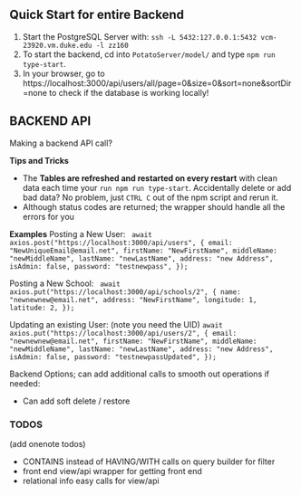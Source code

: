 ## Quick Start for entire Backend

1. Start the PostgreSQL Server with: `ssh -L 5432:127.0.0.1:5432 vcm-23920.vm.duke.edu -l zz160`
2. To start the backend, cd into `PotatoServer/model/` and type `npm run type-start`.
3. In your browser, go to https://localhost:3000/api/users/all/page=0&size=0&sort=none&sortDir=none to check if the database is working locally!

## BACKEND API

Making a backend API call?

**Tips and Tricks**

- The **Tables are refreshed and restarted on every restart** with clean data each time your `run npm run type-start`. Accidentally delete or add bad data? No problem, just `CTRL C` out of the npm script and rerun it.
- Although status codes are returned; the wrapper should handle all the errors for you

**Examples**
Posting a New User:
` await axios.post("https://localhost:3000/api/users", { email: "NewUniqueEmail@email.net", firstName: "NewFirstName", middleName: "newMiddleName", lastName: "newLastName", address: "new Address", isAdmin: false, password: "testnewpass", });`

Posting a New School:
` await axios.put("https://localhost:3000/api/schools/2", { name: "newnewnew@email.net", address: "NewFirstName", longitude: 1, latitude: 2, });`

Updating an existing User: (note you need the UID)
`await axios.put("https://localhost:3000/api/users/2", { email: "newnewnew@email.net", firstName: "NewFirstName", middleName: "newMiddleName", lastName: "newLastName", address: "new Address", isAdmin: false, password: "testnewpassUpdated", });`

Backend Options; can add additional calls to smooth out operations if needed:

- Can add soft delete / restore

### TODOS

(add onenote todos)

- CONTAINS instead of HAVING/WITH calls on query builder for filter
- front end view/api wrapper for getting front end
- relational info easy calls for view/api
